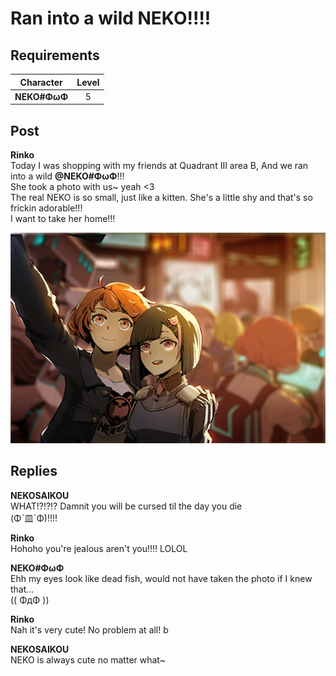 # Ran into a wild NEKO!!!!
## Requirements
| Character  |Level|
|------------|:---:|
|**NEKO#ΦωΦ**|  5  |

## Post
**Rinko**<br>
Today I was shopping with my friends at Quadrant III area B, And we ran into a wild **@NEKO\#ΦωΦ**!!!<br>
She took a photo with us\~ yeah <3<br>
The real NEKO is so small, just like a kitten. She's a little shy and that's so frickin adorable!!!<br>
I want to take her home!!!

![o0401.png](./attachments/o0401.png)
## Replies
**NEKOSAIKOU**<br>
WHAT!?!?!? Damnit you will be cursed til the day you die <br>
(Φˋ皿ˊΦ)!!!!

**Rinko**<br>
Hohoho you're jealous aren't you!!!! LOLOL

**NEKO#ΦωΦ**<br>
Ehh my eyes look like dead fish, would not have taken the photo if I knew that... <br>
((  ΦдΦ  ))

**Rinko**<br>
Nah it's very cute! No problem at all! b

**NEKOSAIKOU**<br>
NEKO is always cute no matter what\~

